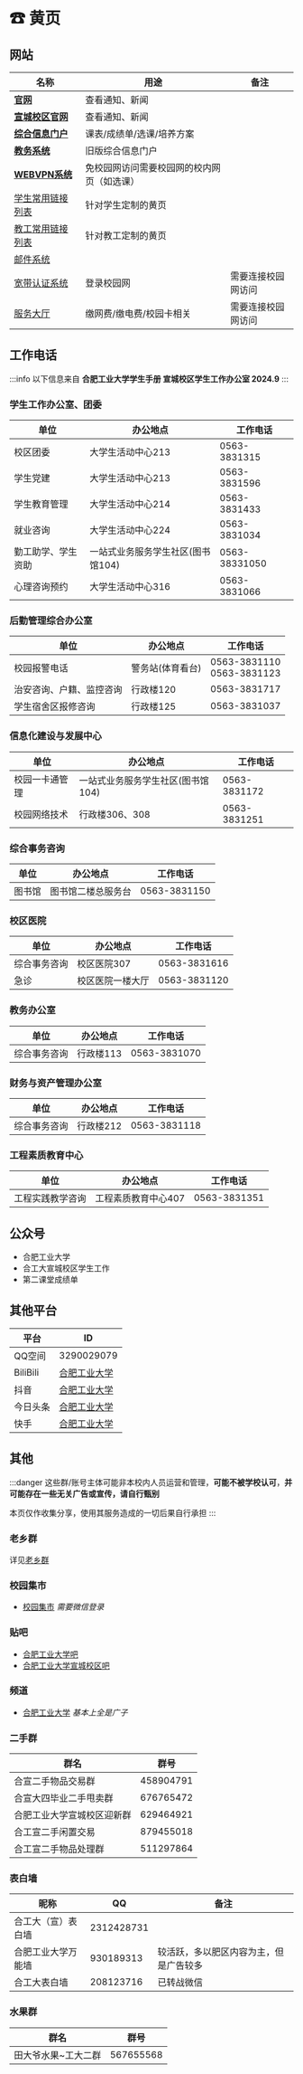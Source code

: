 # ☎ 黄页

## 网站

| 名称                                                           | 用途                                       | 备注               |
| -------------------------------------------------------------- | ------------------------------------------ | ------------------ |
| [**官网**](https://www.hfut.edu.cn)                            | 查看通知、新闻                             |                    |
| [**宣城校区官网**](https://xc.hfut.edu.cn/)                    | 查看通知、新闻                             |                    |
| [**综合信息门户**](https://cas.hfut.edu.cn/cas/login)          | 课表/成绩单/选课/培养方案                  |                    |
| [**教务系统**](http://jxglstu.hfut.edu.cn/eams5-student/login) | 旧版综合信息门户                           |                    |
| [**WEBVPN系统**](https://webvpn.hfut.edu.cn)                   | 免校园网访问需要校园网的校内网页（如选课） |                    |
| [学生常用链接列表](https://xc.hfut.edu.cn/1968/list.htm)       | 针对学生定制的黄页                         |
| [教工常用链接列表](https://xc.hfut.edu.cn/1969/list.htm)       | 针对教工定制的黄页                         |
| [邮件系统](http://email.mail.hfut.edu.cn)                      |                                            |                    |
| [宽带认证系统](http://172.18.3.3)                              | 登录校园网                                 | 需要连接校园网访问 |
| [服务大厅](http://172.31.248.26:8088)                          | 缴网费/缴电费/校园卡相关                   | 需要连接校园网访问 |

## 工作电话

:::info
以下信息来自 **合肥工业大学学生手册 宣城校区学生工作办公室 2024.9**
:::

### 学生工作办公室、团委

| 单位               | 办公地点                          | 工作电话      |
| ------------------ | --------------------------------- | ------------- |
| 校区团委           | 大学生活动中心213                 | 0563-3831315  |
| 学生党建           | 大学生活动中心213                 | 0563-3831596  |
| 学生教育管理       | 大学生活动中心214                 | 0563-3831433  |
| 就业咨询           | 大学生活动中心224                 | 0563-3831034  |
| 勤工助学、学生资助 | 一站式业务服务学生社区(图书馆104) | 0563-38331050 |
| 心理咨询预约       | 大学生活动中心316                 | 0563-3831066  |

### 后勤管理综合办公室

| 单位                     | 办公地点         | 工作电话                       |
| ------------------------ | ---------------- | ------------------------------ |
| 校园报警电话             | 警务站(体育看台) | 0563-3831110 <br> 0563-3831123 |
| 治安咨询、户籍、监控咨询 | 行政楼120        | 0563-3831717                   |
| 学生宿舍区报修咨询       | 行政楼125        | 0563-3831037                   |

### 信息化建设与发展中心

| 单位           | 办公地点                          | 工作电话     |
| -------------- | --------------------------------- | ------------ |
| 校园一卡通管理 | 一站式业务服务学生社区(图书馆104) | 0563-3831172 |
| 校园网络技术   | 行政楼306、308                    | 0563-3831251 |

### 综合事务咨询

| 单位   | 办公地点           | 工作电话     |
| ------ | ------------------ | ------------ |
| 图书馆 | 图书馆二楼总服务台 | 0563-3831150 |

### 校区医院

| 单位         | 办公地点         | 工作电话     |
| ------------ | ---------------- | ------------ |
| 综合事务咨询 | 校区医院307      | 0563-3831616 |
| 急诊         | 校区医院一楼大厅 | 0563-3831120 |

### 教务办公室

| 单位         | 办公地点  | 工作电话     |
| ------------ | --------- | ------------ |
| 综合事务咨询 | 行政楼113 | 0563-3831070 |

### 财务与资产管理办公室

| 单位         | 办公地点  | 工作电话     |
| ------------ | --------- | ------------ |
| 综合事务咨询 | 行政楼212 | 0563-3831118 |

### 工程素质教育中心

| 单位             | 办公地点            | 工作电话     |
| ---------------- | ------------------- | ------------ |
| 工程实践教学咨询 | 工程素质教育中心407 | 0563-3831351 |

## 公众号

- 合肥工业大学
- 合工大宣城校区学生工作
- 第二课堂成绩单

## 其他平台

| 平台     | ID                                                                                                             |
| -------- | -------------------------------------------------------------------------------------------------------------- |
| QQ空间   | 3290029079                                                                                                     |
| BiliBili | [合肥工业大学](https://space.bilibili.com/524819058)                                                           |
| 抖音     | [合肥工业大学](https://www.douyin.com/user/MS4wLjABAAAA_5X-8MyMeQzEcgFD8LdTYOiKZkbNdFBQpG214oCAe5M)            |
| 今日头条 | [合肥工业大学](https://www.toutiao.com/c/user/token/MS4wLjABAAAABmfkrKqkYSpxmevlUt10MVvfoRcy9J3Bu8l637A6ycw/?) |
| 快手     | [合肥工业大学](https://kuaishou.cn/profile/3x796zuj6zs46i6)                                                    |

## 其他

:::danger
这些群/账号主体可能非本校内人员运营和管理，**可能不被学校认可**，**并可能存在一些无关广告或宣传，请自行甄别**

本页仅作收集分享，使用其服务造成的一切后果自行承担
:::

### 老乡群

详见[老乡群](../life/group)

### 校园集市

- [校园集市](http://c.dtdxxt.cn/) *需要微信登录*

### 贴吧

- [合肥工业大学吧](https://tieba.baidu.com/f?kw=%E5%90%88%E8%82%A5%E5%B7%A5%E4%B8%9A%E5%A4%A7%E5%AD%A6&ie=utf-8)
- [合肥工业大学宣城校区吧](https://tieba.baidu.com/f?kw=%E5%90%88%E8%82%A5%E5%B7%A5%E4%B8%9A%E5%A4%A7%E5%AD%A6%E5%AE%A3%E5%9F%8E%E6%A0%A1%E5%8C%BA&fr=index)

### 频道

- [合肥工业大学](https://pd.qq.com/s/4ja84q8pc) *基本上全是广子*

### 二手群

| 群名                       | 群号      |
| -------------------------- | --------- |
| 合宣二手物品交易群         | 458904791 |
| 合宣大四毕业二手甩卖群     | 676765472 |
| 合肥工业大学宣城校区迎新群 | 629464921 |
| 合工宣二手闲置交易         | 879455018 |
| 合工宣二手物品处理群       | 511297864 |

### 表白墙

| 昵称               | QQ         | 备注                                   |
| ------------------ | ---------- | -------------------------------------- |
| 合工大（宣）表白墙 | 2312428731 |                                        |
| 合肥工业大学万能墙 | 930189313  | 较活跃，多以肥区内容为主，但是广告较多 |
| 合工大表白墙       | 208123716  | 已转战微信                             |

### 水果群

| 群名                | 群号      |
| ------------------- | --------- |
| 田大爷水果~工大二群 | 567655568 |
